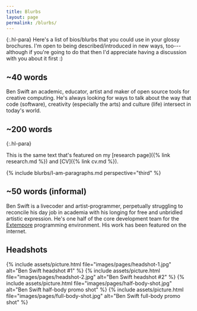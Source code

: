 ```yaml
---
title: Blurbs
layout: page
permalink: /blurbs/
---
```


{:.hl-para}
Here's a list of bios/blurbs that you could use in your glossy brochures. I'm
open to being described/introduced in new ways, too---although if you're going
to do that then I'd appreciate having a discussion with you about it first :)

## ~40 words

Ben Swift an academic, educator, artist and maker of open source tools for
creative computing. He's always looking for ways to talk about the way that code
(software), creativity (especially the arts) and culture (life) intersect in
today's world.

## ~200 words

{:.hl-para}

This is the same text that's featured on my [research page]({% link research.md
%}) and [CV]({% link cv.md %}).

{% include blurbs/I-am-paragraphs.md perspective="third" %}

## ~50 words (informal)

Ben Swift is a livecoder and artist-programmer, perpetually struggling to
reconcile his day job in academia with his longing for free and unbridled
artistic expression. He's one half of the core development team for the
[Extempore](https://github.com/digego/extempore) programming environment. His
work has been featured on the internet.

## Headshots

{% include assets/picture.html file="images/pages/headshot-1.jpg" alt="Ben Swift headshot #1" %}
{% include assets/picture.html file="images/pages/headshot-2.jpg" alt="Ben Swift headshot #2" %}
{% include assets/picture.html file="images/pages/half-body-shot.jpg" alt="Ben Swift half-body promo shot" %}
{% include assets/picture.html file="images/pages/full-body-shot.jpg" alt="Ben Swift full-body promo shot" %}

